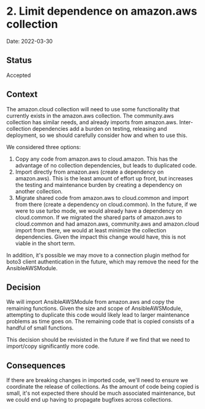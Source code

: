 # 2. Limit dependence on amazon.aws collection

Date: 2022-03-30

## Status

Accepted

## Context

The amazon.cloud collection will need to use some functionality that currently exists in the amazon.aws collection. The community.aws collection has similar needs, and already imports from amazon.aws. Inter-collection dependencies add a burden on testing, releasing and deployment, so we should carefully consider how and when to use this.

We considered three options:

1. Copy any code from amazon.aws to cloud.amazon. This has the advantage of no collection dependencies, but leads to duplicated code.
2. Import directly from amazon.aws (create a dependency on amazon.aws). This is the least amount of effort up front, but increases the testing and maintenance burden by creating a dependency on another collection.
3. Migrate shared code from amazon.aws to cloud.common and import from there (create a dependency on cloud.common). In the future, if we were to use turbo mode, we would already have a dependency on cloud.common. If we migrated the shared parts of amazon.aws to cloud.common and had amazon.aws, community.aws and amazon.cloud import from there, we would at least minimize the collection dependencies. Given the impact this change would have, this is not viable in the short term.

In addition, it's possible we may move to a connection plugin method for boto3 client authentication in the future, which may remove the need for the AnsibleAWSModule.

## Decision

We will import AnsibleAWSModule from amazon.aws and copy the remaining functions. Given the size and scope of AnsibleAWSModule, attempting to duplicate this code would likely lead to larger maintenance problems as time goes on. The remaining code that is copied consists of a handful of small functions.

This decision should be revisisted in the future if we find that we need to import/copy significantly more code.

## Consequences

If there are breaking changes in imported code, we'll need to ensure we coordinate the release of collections. As the amount of code being copied is small, it's not expected there should be much associated maintenance, but we could end up having to propagate bugfixes across collections.
